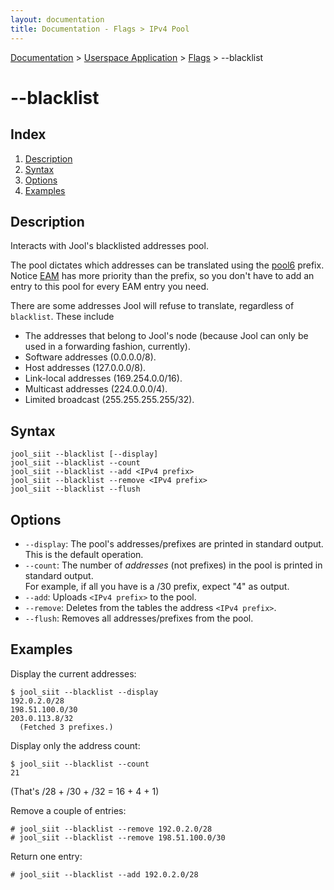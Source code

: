 ```yaml
---
layout: documentation
title: Documentation - Flags > IPv4 Pool
---
```


[Documentation](doc-index.html) > [Userspace Application](doc-index.html#userspace-application) > [Flags](usr-flags.html) > \--blacklist

# \--blacklist

## Index

1. [Description](#description)
2. [Syntax](#syntax)
3. [Options](#options)
4. [Examples](#examples)

## Description

Interacts with Jool's blacklisted addresses pool.

The pool dictates which addresses can be translated using the [pool6](usr-flags-pool6.html) prefix. Notice [EAM](usr-flags-eamt.html) has more priority than the prefix, so you don't have to add an entry to this pool for every EAM entry you need.

There are some addresses Jool will refuse to translate, regardless of `blacklist`. These include

- The addresses that belong to Jool's node (because Jool can only be used in a forwarding fashion, currently).
- Software addresses (0.0.0.0/8).
- Host addresses (127.0.0.0/8).
- Link-local addresses (169.254.0.0/16).
- Multicast addresses (224.0.0.0/4).
- Limited broadcast (255.255.255.255/32).

## Syntax

	jool_siit --blacklist [--display]
	jool_siit --blacklist --count
	jool_siit --blacklist --add <IPv4 prefix>
	jool_siit --blacklist --remove <IPv4 prefix>
	jool_siit --blacklist --flush

## Options

* `--display`: The pool's addresses/prefixes are printed in standard output. This is the default operation.
* `--count`: The number of _addresses_ (not prefixes) in the pool is printed in standard output.  
For example, if all you have is a /30 prefix, expect "4" as output.
* `--add`: Uploads `<IPv4 prefix>` to the pool.
* `--remove`: Deletes from the tables the address `<IPv4 prefix>`.
* `--flush`: Removes all addresses/prefixes from the pool.

## Examples

Display the current addresses:

	$ jool_siit --blacklist --display
	192.0.2.0/28
	198.51.100.0/30
	203.0.113.8/32
	  (Fetched 3 prefixes.)

Display only the address count:

	$ jool_siit --blacklist --count
	21

(That's /28 + /30 + /32 = 16 + 4 + 1)

Remove a couple of entries:

	# jool_siit --blacklist --remove 192.0.2.0/28
	# jool_siit --blacklist --remove 198.51.100.0/30

Return one entry:

	# jool_siit --blacklist --add 192.0.2.0/28

